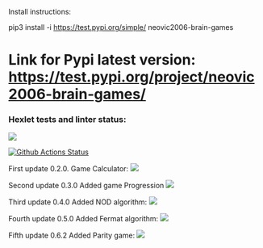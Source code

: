 Install instructions: 

pip3 install -i https://test.pypi.org/simple/ neovic2006-brain-games 

Link for Pypi latest version: https://test.pypi.org/project/neovic2006-brain-games/
=======
### Hexlet tests and linter status:
<a href="https://codeclimate.com/github/NeoVic2006/python-project-lvl1/maintainability"><img src="https://api.codeclimate.com/v1/badges/a99a88d28ad37a79dbf6/maintainability" /></a>

[![Github Actions Status](https://github.com/NeoVic2006/python-project-lvl1/workflows/CI/badge.svg)](https://github.com/NeoVic2006/python-project-lvl1/actions)

First update 0.2.0. Game Calculator:
<a href="https://asciinema.org/a/PC0cFNvfiJ0ITBHYiyaFHGzyu" target="_blank"><img src="https://asciinema.org/a/PC0cFNvfiJ0ITBHYiyaFHGzyu.svg" /></a>

Second update 0.3.0 Added game Progression
<a href="https://asciinema.org/a/39kEBAxYyccFK52BzZkQFAf01" target="_blank"><img src="https://asciinema.org/a/PC0cFNvfiJ0ITBHYiyaFHGzyu.svg" /></a>

Third update 0.4.0 Added NOD algorithm:
<a href="https://asciinema.org/a/wnVusGfLuBubm8jJyQ3i1qIfe" target="_blank"><img src="https://asciinema.org/a/PC0cFNvfiJ0ITBHYiyaFHGzyu.svg" /></a>

Fourth update 0.5.0 Added Fermat algorithm:
<a href="https://asciinema.org/a/wrbnYyLgfXSPOvw2006qGRGbP" target="_blank"><img src="https://asciinema.org/a/PC0cFNvfiJ0ITBHYiyaFHGzyu.svg" /></a>

Fifth update 0.6.2 Added Parity game:
<a href="https://asciinema.org/a/uk9d1IEOjZB4ws8hGQTalPyXf" target="_blank"><img src="https://asciinema.org/a/PC0cFNvfiJ0ITBHYiyaFHGzyu.svg" /></a>


